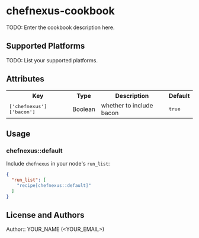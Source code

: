# chefnexus-cookbook

TODO: Enter the cookbook description here.

## Supported Platforms

TODO: List your supported platforms.

## Attributes

<table>
  <tr>
    <th>Key</th>
    <th>Type</th>
    <th>Description</th>
    <th>Default</th>
  </tr>
  <tr>
    <td><tt>['chefnexus']['bacon']</tt></td>
    <td>Boolean</td>
    <td>whether to include bacon</td>
    <td><tt>true</tt></td>
  </tr>
</table>

## Usage

### chefnexus::default

Include `chefnexus` in your node's `run_list`:

```json
{
  "run_list": [
    "recipe[chefnexus::default]"
  ]
}
```

## License and Authors

Author:: YOUR_NAME (<YOUR_EMAIL>)
